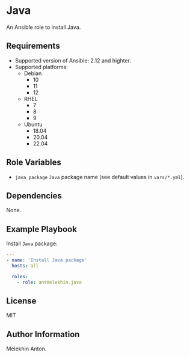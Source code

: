 Java
====

An Ansible role to install Java.

Requirements
------------

- Supported version of Ansible: 2.12 and highter.
- Supported platforms:
  - Debian
    - 10
    - 11
    - 12
  - RHEL
    - 7
    - 8
    - 9
  - Ubuntu
    - 18.04
    - 20.04
    - 22.04

Role Variables
--------------

- `java_package` `Java` package name (see default values in `vars/*.yml`).

Dependencies
------------

None.

Example Playbook
----------------

Install `Java` package:

```yaml
---
- name: 'Install Java package'
  hosts: all

  roles:
    - role: antmelekhin.java
```

License
-------

MIT

Author Information
------------------

Melekhin Anton.
